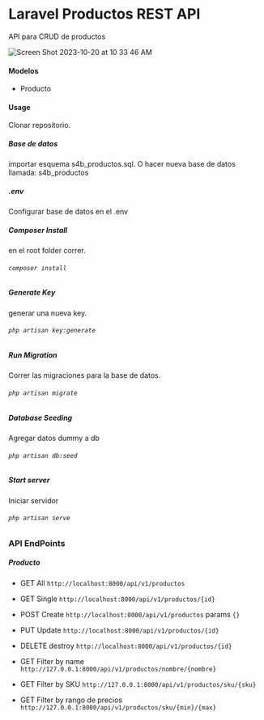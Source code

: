 # Laravel Productos REST API
API para CRUD de productos

![Screen Shot 2023-10-20 at 10 33 46 AM](https://github.com/emasdev/productos-api-demo/assets/13182632/0acd8605-cd16-4502-a6ef-5fbd4b48a382)


#### Modelos
* Producto

#### Usage
Clonar repositorio.

##### Base de datos
importar esquema s4b_productos.sql. O hacer nueva base de datos llamada: s4b_productos
##### .env
Configurar base de datos en el .env
##### Composer Install
en el root folder correr.
###### `composer install`
##### Generate Key
generar una nueva key.
###### `php artisan key:generate`
##### Run Migration
Correr las migraciones para la base de datos.
###### `php artisan migrate`
##### Database Seeding
Agregar datos dummy a db
###### `php artisan db:seed`
##### Start server
Iniciar servidor
###### `php artisan serve`

### API EndPoints

##### Producto
* GET All `http://localhost:8000/api/v1/productos`
* GET Single `http://localhost:8000/api/v1/productos/{id}`
* POST Create `http://localhost:8000/api/v1/productos` params `{}`
* PUT Update `http://localhost:8000/api/v1/productos/{id}`
* DELETE destroy `http://localhost:8000/api/v1/productos/{id}`

* GET Filter by name `http://127.0.0.1:8000/api/v1/productos/nombre/{nombre}`
* GET Filter by SKU `http://127.0.0.1:8000/api/v1/productos/sku/{sku}`
* GET Filter by rango de precios `http://127.0.0.1:8000/api/v1/productos/sku/{min}/{max}`
